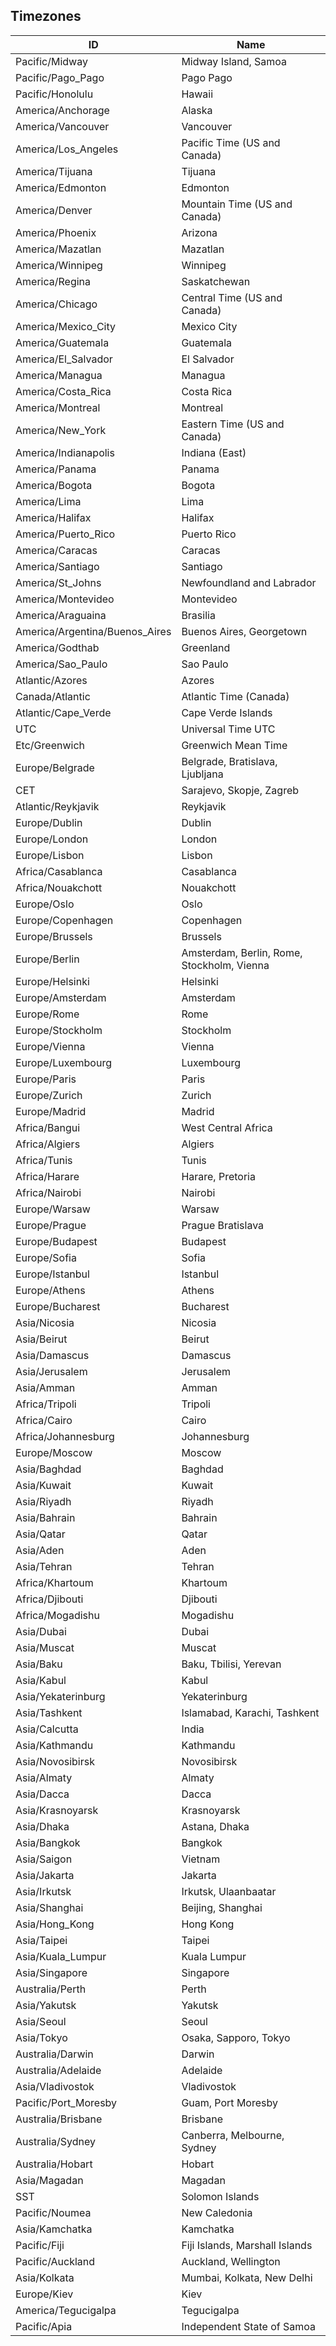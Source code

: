 ## Timezones

ID | Name
---|---
Pacific/Midway|Midway Island, Samoa
Pacific/Pago_Pago|Pago Pago
Pacific/Honolulu|Hawaii
America/Anchorage|Alaska
America/Vancouver|Vancouver
America/Los_Angeles|Pacific Time (US and Canada)
America/Tijuana|Tijuana
America/Edmonton|Edmonton
America/Denver|Mountain Time (US and Canada)
America/Phoenix|Arizona
America/Mazatlan|Mazatlan
America/Winnipeg|Winnipeg
America/Regina|Saskatchewan
America/Chicago|Central Time (US and Canada)
America/Mexico_City|Mexico City
America/Guatemala|Guatemala
America/El_Salvador|El Salvador
America/Managua|Managua
America/Costa_Rica|Costa Rica
America/Montreal|Montreal
America/New_York|Eastern Time (US and Canada)
America/Indianapolis|Indiana (East)
America/Panama|Panama
America/Bogota|Bogota
America/Lima|Lima
America/Halifax|Halifax
America/Puerto_Rico|Puerto Rico
America/Caracas|Caracas
America/Santiago|Santiago
America/St_Johns|Newfoundland and Labrador
America/Montevideo|Montevideo
America/Araguaina|Brasilia
America/Argentina/Buenos_Aires|Buenos Aires, Georgetown
America/Godthab|Greenland
America/Sao_Paulo|Sao Paulo
Atlantic/Azores|Azores
Canada/Atlantic|Atlantic Time (Canada)
Atlantic/Cape_Verde|Cape Verde Islands
UTC|Universal Time UTC
Etc/Greenwich|Greenwich Mean Time
Europe/Belgrade|Belgrade, Bratislava, Ljubljana
CET|Sarajevo, Skopje, Zagreb
Atlantic/Reykjavik|Reykjavik
Europe/Dublin|Dublin
Europe/London|London
Europe/Lisbon|Lisbon
Africa/Casablanca|Casablanca
Africa/Nouakchott|Nouakchott
Europe/Oslo|Oslo
Europe/Copenhagen|Copenhagen
Europe/Brussels|Brussels
Europe/Berlin|Amsterdam, Berlin, Rome, Stockholm, Vienna
Europe/Helsinki|Helsinki
Europe/Amsterdam|Amsterdam
Europe/Rome|Rome
Europe/Stockholm|Stockholm
Europe/Vienna|Vienna
Europe/Luxembourg|Luxembourg
Europe/Paris|Paris
Europe/Zurich|Zurich
Europe/Madrid|Madrid
Africa/Bangui|West Central Africa
Africa/Algiers|Algiers
Africa/Tunis|Tunis
Africa/Harare|Harare, Pretoria
Africa/Nairobi|Nairobi
Europe/Warsaw|Warsaw
Europe/Prague|Prague Bratislava
Europe/Budapest|Budapest
Europe/Sofia|Sofia
Europe/Istanbul|Istanbul
Europe/Athens|Athens
Europe/Bucharest|Bucharest
Asia/Nicosia|Nicosia
Asia/Beirut|Beirut
Asia/Damascus|Damascus
Asia/Jerusalem|Jerusalem
Asia/Amman|Amman
Africa/Tripoli|Tripoli
Africa/Cairo|Cairo
Africa/Johannesburg|Johannesburg
Europe/Moscow|Moscow
Asia/Baghdad|Baghdad
Asia/Kuwait|Kuwait
Asia/Riyadh|Riyadh
Asia/Bahrain|Bahrain
Asia/Qatar|Qatar
Asia/Aden|Aden
Asia/Tehran|Tehran
Africa/Khartoum|Khartoum
Africa/Djibouti|Djibouti
Africa/Mogadishu|Mogadishu
Asia/Dubai|Dubai
Asia/Muscat|Muscat
Asia/Baku|Baku, Tbilisi, Yerevan
Asia/Kabul|Kabul
Asia/Yekaterinburg|Yekaterinburg
Asia/Tashkent|Islamabad, Karachi, Tashkent
Asia/Calcutta|India
Asia/Kathmandu|Kathmandu
Asia/Novosibirsk|Novosibirsk
Asia/Almaty|Almaty
Asia/Dacca|Dacca
Asia/Krasnoyarsk|Krasnoyarsk
Asia/Dhaka|Astana, Dhaka
Asia/Bangkok|Bangkok
Asia/Saigon|Vietnam
Asia/Jakarta|Jakarta
Asia/Irkutsk|Irkutsk, Ulaanbaatar
Asia/Shanghai|Beijing, Shanghai
Asia/Hong_Kong|Hong Kong
Asia/Taipei|Taipei
Asia/Kuala_Lumpur|Kuala Lumpur
Asia/Singapore|Singapore
Australia/Perth|Perth
Asia/Yakutsk|Yakutsk
Asia/Seoul|Seoul
Asia/Tokyo|Osaka, Sapporo, Tokyo
Australia/Darwin|Darwin
Australia/Adelaide|Adelaide
Asia/Vladivostok|Vladivostok
Pacific/Port_Moresby|Guam, Port Moresby
Australia/Brisbane|Brisbane
Australia/Sydney|Canberra, Melbourne, Sydney
Australia/Hobart|Hobart
Asia/Magadan|Magadan
SST|Solomon Islands
Pacific/Noumea|New Caledonia
Asia/Kamchatka|Kamchatka
Pacific/Fiji|Fiji Islands, Marshall Islands
Pacific/Auckland|Auckland, Wellington
Asia/Kolkata|Mumbai, Kolkata, New Delhi
Europe/Kiev|Kiev
America/Tegucigalpa|Tegucigalpa
Pacific/Apia|Independent State of Samoa